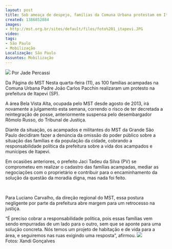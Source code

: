 ```yaml
---
layout: post
title: Sob ameaça de despejo, famílias da Comuna Urbana protestam em Itapevi
created: 1386852884
images:
- http://mst.org.br/sites/default/files/foto%201_itapevi.JPG
video: 
tags:
- São Paulo
- Mobilização
Localização: São Paulo
Assuntos: Mobilização
---
```



![](http://mst.org.br/sites/default/files/foto%201_itapevi.JPG)
Por Jade Percassi

Da Página do MST
Nesta quarta-feira (11), as 100 famílias acampadas na Comuna Urbana Padre João Carlos Pacchin realizaram um protesto na prefeitura de Itapevi (SP). 


A área Bela Vista Alta, ocupada pelo MST desde agosto de 2013, irá novamente a julgamento esta semana, correndo o risco de ter decretada a reintegração de posse, anteriormente suspensa pelo desembargador Rômolo Russo, do Tribunal de Justiça.


Diante da situação, os acampados e militantes do MST da Grande São Paulo decidiram fazer a denúncia da omissão do poder público sobre a situação das famílias e da população da cidade, cobrando a responsabilidade política da prefeitura sobre a vida dos acampados e munícipes de Itapevi. 


Em ocasiões anteriores, o prefeito Jaci Tadeu da Silva (PV) se comprometeu em realizar o cadastro das famílias acampadas, mediar as negociações com o proprietário e contribuir para o encaminhamento da solução da questão da moradia digna, mas nada foi feito.

 

Para Luciano Carvalho, da direção regional do MST, essa postura negligente por parte da prefeitura abre margem para um retrocesso na justiça. 


“É preciso cobrar a responsabilidade política, pois essas famílias vem sendo empurradas de um lado para o outro, sem que se aponte para uma solução concreta. Nós temos um projeto de habitação e de vida para a área, e seguiremos nas ruas exigindo uma resposta”, afirmou.
![](http://mst.org.br/sites/default/files/foto%202_itapevi.JPG)
Fotos: Xandi Gonçalves
